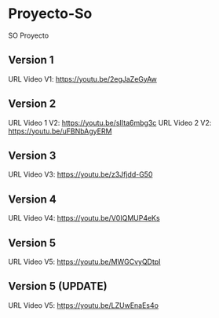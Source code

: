 # Proyecto-So
SO Proyecto
## Version 1
URL Video V1: https://youtu.be/2egJaZeGyAw
## Version 2
URL Video 1 V2: https://youtu.be/sIIta6mbg3c
URL Video 2 V2: https://youtu.be/uFBNbAgyERM
## Version 3
URL Video V3: https://youtu.be/z3Jfjdd-G50
## Version 4
URL Video V4: https://youtu.be/V0IQMUP4eKs
## Version 5 
URL Video V5: https://youtu.be/MWGCvyQDtpI
## Version 5 (UPDATE)
URL Video V5: https://youtu.be/LZUwEnaEs4o